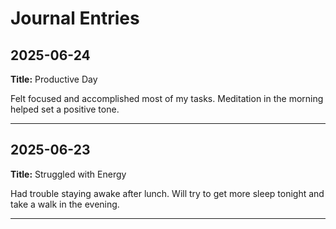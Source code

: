 # Journal Entries

## 2025-06-24

**Title:** Productive Day

Felt focused and accomplished most of my tasks. Meditation in the morning helped set a positive tone.

---

## 2025-06-23

**Title:** Struggled with Energy

Had trouble staying awake after lunch. Will try to get more sleep tonight and take a walk in the evening.

---
